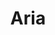 ---
title:  "Aria"
address: "1 Macquarie St, Sydney, NSW 2000"
voucher_link: "https://www.ariasydney.com.au/gift-cards"
image: "https://www.solotel.com.au/sites/solotel/files/styles/image_gallery_image/public/2019-05/CHOP_PARRA-2018-Venue_Shoot-Steven_Woodburn-Nov16-High_Res-024-min-min.jpg?itok=C7lsB2jb"
---